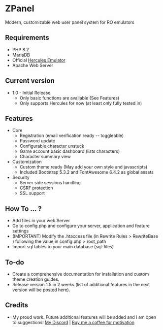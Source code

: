 ZPanel
======
Modern, customizable web user panel system for RO emulators

Requirements
---------
* PHP 8.2
* MariaDB
* Official [Hercules Emulator](https://github.com/HerculesWS/Hercules)
* Apache Web Server


Current version
---------
* 1.0 - Initial Release
	- Only basic functions are available (See Features)
	- Only supports Hercules for now (at least only fully tested in)

Features
---------
* Core
	- Registration (email verification ready -- toggleable)
	- Password update
	- Configurable character unstuck
	- Game account basic dashboard (lists characters)
	- Character summary view
* Customization
	- Custom theme ready (May add your own style and javascripts)
	- Included Bootstrap 5.3.2 and FontAwesome 6.4.2 as global assets
* Security
	- Server side sessions handling
	- CSRF protection
	- SSL support
	
How To ... ?
---------
- Add files in your web Server
- Go to config.php and configure your server, application and feature settings
- (IMPORTANT) Modify the .htaccess file (in Rewrite Rules > RewriteBase ) following the value in config.php > root_path
- Import sql tables to your main database (sql-files)

To-do
---------
- Create a comprehensive documentation for installation and custom theme creation guides.
- Release version 1.5 in 2 weeks (list of additional features in the next version will be posted here).

Credits
---------
- My proud work. Future additional features will be added and I am open to suggestions!
[My Discord](https://discord.com/users/679171391395856394) | [Buy me a coffee for motivation](https://paypal.me/ZGDonate2020)
